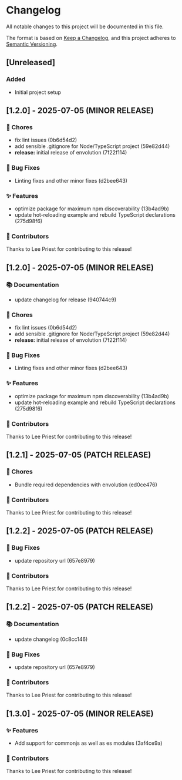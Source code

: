 # Changelog

All notable changes to this project will be documented in this file.

The format is based on [Keep a Changelog](https://keepachangelog.com/en/1.0.0/),
and this project adheres to [Semantic Versioning](https://semver.org/spec/v2.0.0.html).

## [Unreleased]

### Added
- Initial project setup

## [1.2.0] - 2025-07-05 (MINOR RELEASE)

### 🔨 Chores

- fix lint issues (0b6d54d2)
- add sensible .gitignore for Node/TypeScript project (59e82d44)
- **release:** initial release of envolution (7f22f114)

### 🐛 Bug Fixes

- Linting fixes and other minor fixes (d2bee643)

### ✨ Features

- optimize package for maximum npm discoverability (13b4ad9b)
- update hot-reloading example and rebuild TypeScript declarations (275d98f6)

### 👥 Contributors

Thanks to Lee Priest for contributing to this release!

## [1.2.0] - 2025-07-05 (MINOR RELEASE)

### 📚 Documentation

- update changelog for release (940744c9)

### 🔨 Chores

- fix lint issues (0b6d54d2)
- add sensible .gitignore for Node/TypeScript project (59e82d44)
- **release:** initial release of envolution (7f22f114)

### 🐛 Bug Fixes

- Linting fixes and other minor fixes (d2bee643)

### ✨ Features

- optimize package for maximum npm discoverability (13b4ad9b)
- update hot-reloading example and rebuild TypeScript declarations (275d98f6)

### 👥 Contributors

Thanks to Lee Priest for contributing to this release!

## [1.2.1] - 2025-07-05 (PATCH RELEASE)

### 🔨 Chores

- Bundle required dependencies with envolution (ed0ce476)

### 👥 Contributors

Thanks to Lee Priest for contributing to this release!

## [1.2.2] - 2025-07-05 (PATCH RELEASE)

### 🐛 Bug Fixes

- update repository url (657e8979)

### 👥 Contributors

Thanks to Lee Priest for contributing to this release!

## [1.2.2] - 2025-07-05 (PATCH RELEASE)

### 📚 Documentation

- update changelog (0c8cc146)

### 🐛 Bug Fixes

- update repository url (657e8979)

### 👥 Contributors

Thanks to Lee Priest for contributing to this release!

## [1.3.0] - 2025-07-05 (MINOR RELEASE)

### ✨ Features

- Add support for commonjs as well as es modules (3af4ce9a)

### 👥 Contributors

Thanks to Lee Priest for contributing to this release!

